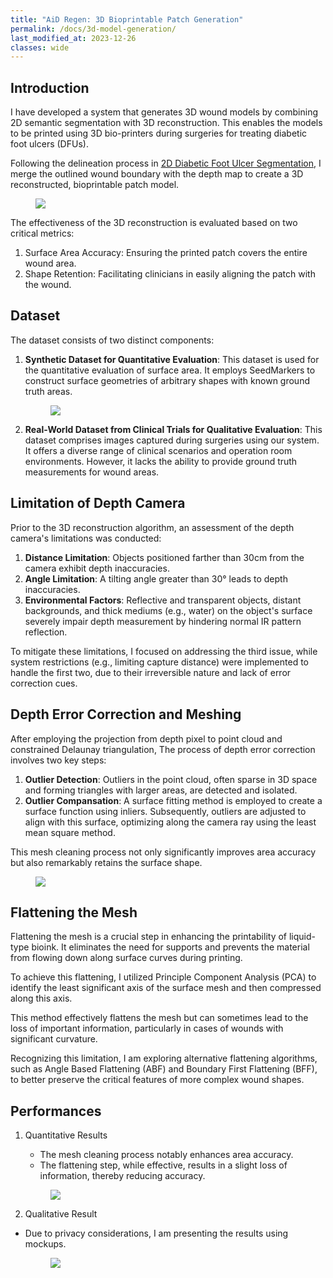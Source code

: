 ```yaml
---
title: "AiD Regen: 3D Bioprintable Patch Generation"
permalink: /docs/3d-model-generation/
last_modified_at: 2023-12-26
classes: wide
---
```


## Introduction

I have developed a system that generates 3D wound models by combining 2D semantic segmentation with 3D reconstruction. This enables the models to be printed using 3D bio-printers during surgeries for treating diabetic foot ulcers (DFUs).

Following the delineation process in [2D Diabetic Foot Ulcer Segmentation](/docs/wound-segmentation), I merge the outlined wound boundary with the depth map to create a 3D reconstructed, bioprintable patch model.

<figure>
  <img src="{{ '/assets/images/dfu-procedure.png' | relative_url }}" >
</figure>

The effectiveness of the 3D reconstruction is evaluated based on two critical metrics:
1. Surface Area Accuracy: Ensuring the printed patch covers the entire wound area.
2. Shape Retention: Facilitating clinicians in easily aligning the patch with the wound.

## Dataset

The dataset consists of two distinct components:

1. **Synthetic Dataset for Quantitative Evaluation**: This dataset is used for the quantitative evaluation of surface area. It employs SeedMarkers to construct surface geometries of arbitrary shapes with known ground truth areas.
    <figure> 
        <img src="{{ '/assets/images/synthetic-dataset.png' | relative_url }}" > 
    </figure>

2. **Real-World Dataset from Clinical Trials for Qualitative Evaluation**: This dataset comprises images captured during surgeries using our system. It offers a diverse range of clinical scenarios and operation room environments. However, it lacks the ability to provide ground truth measurements for wound areas.


## Limitation of Depth Camera

Prior to the 3D reconstruction algorithm, an assessment of the depth camera's limitations was conducted:
1. **Distance Limitation**: Objects positioned farther than 30cm from the camera exhibit depth inaccuracies.
2. **Angle Limitation**: A tilting angle greater than 30° leads to depth inaccuracies.
3. **Environmental Factors**: Reflective and transparent objects, distant backgrounds, and thick mediums (e.g., water) on the object's surface severely impair depth measurement by hindering normal IR pattern reflection.

To mitigate these limitations, I focused on addressing the third issue, while system restrictions (e.g., limiting capture distance) were implemented to handle the first two, due to their irreversible nature and lack of error correction cues.


## Depth Error Correction and Meshing

After employing the projection from depth pixel to point cloud and constrained Delaunay triangulation, The process of depth error correction involves two key steps:

1. **Outlier Detection**: Outliers in the point cloud, often sparse in 3D space and forming triangles with larger areas, are detected and isolated.
2. **Outlier Compansation**: A surface fitting method is employed to create a surface function using inliers. Subsequently, outliers are adjusted to align with this surface, optimizing along the camera ray using the least mean square method.

This mesh cleaning process not only significantly improves area accuracy but also remarkably retains the surface shape.

<figure> 
    <img src="{{ '/assets/images/mesh-cleaning.png' | relative_url }}" > 
</figure>

## Flattening the Mesh

Flattening the mesh is a crucial step in enhancing the printability of liquid-type bioink. It eliminates the need for supports and prevents the material from flowing down along surface curves during printing.

To achieve this flattening, I utilized Principle Component Analysis (PCA) to identify the least significant axis of the surface mesh and then compressed along this axis. 

This method effectively flattens the mesh but can sometimes lead to the loss of important information, particularly in cases of wounds with significant curvature.

Recognizing this limitation, I am exploring alternative flattening algorithms, such as Angle Based Flattening (ABF) and Boundary First Flattening (BFF), to better preserve the critical features of more complex wound shapes.

## Performances

1. Quantitative Results
    - The mesh cleaning process notably enhances area accuracy.
    - The flattening step, while effective, results in a slight loss of information, thereby reducing accuracy.
    
    <figure> 
        <img src="{{ '/assets/images/3d-performances.png' | relative_url }}" > 
    </figure>

2. Qualitative Result
  - Due to privacy considerations, I am presenting the results using mockups.

    <figure> 
        <img src="{{ '/assets/images/3d-qualitative-result.png' | relative_url }}" > 
    </figure>

